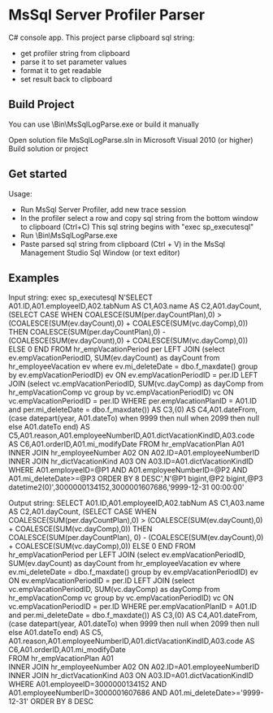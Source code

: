 # MsSql Server Profiler Parser 

C# console app. This project parse clipboard sql string:
* get profiler string from clipboard
* parse it to set parameter values
* format it to get readable
* set result back to clipboard

## Build Project

You can use \Bin\MsSqlLogParse.exe or build it manually

Open solution file MsSqlLogParse.sln in Microsoft Visual 2010 (or higher)
Build solution or project

## Get started

Usage:
* Run MsSql Server Profiler, add new trace session
* In the profiler select a row and copy sql string from the bottom window to clipboard (Ctrl+C)
  This sql string begins with "exec sp_executesql"
* Run \Bin\MsSqlLogParse.exe
* Paste parsed sql string from clipboard (Ctrl + V) in the MsSql Management Studio Sql Window (or text editor) 

## Examples

Input string: 
exec sp_executesql N'SELECT A01.ID,A01.employeeID,A02.tabNum AS C1,A03.name AS C2,A01.dayCount,(SELECT CASE WHEN COALESCE(SUM(per.dayCountPlan),0) > (COALESCE(SUM(ev.dayCount),0) + COALESCE(SUM(vc.dayComp),0)) THEN COALESCE(SUM(per.dayCountPlan),0) - (COALESCE(SUM(ev.dayCount),0) + COALESCE(SUM(vc.dayComp),0)) ELSE 0 END FROM hr_empVacationPeriod per LEFT JOIN (select ev.empVacationPeriodID, SUM(ev.dayCount) as dayCount from hr_employeeVacation ev where ev.mi_deleteDate = dbo.f_maxdate() group by ev.empVacationPeriodID) ev ON ev.empVacationPeriodID = per.ID LEFT JOIN (select vc.empVacationPeriodID, SUM(vc.dayComp) as dayComp from hr_empVacationComp vc group by vc.empVacationPeriodID) vc ON vc.empVacationPeriodID = per.ID WHERE per.empVacationPlanID = A01.ID and per.mi_deleteDate = dbo.f_maxdate()) AS C3,(0) AS C4,A01.dateFrom,(case datepart(year, A01.dateTo) when 9999 then null when 2099 then null else A01.dateTo end) AS C5,A01.reason,A01.employeeNumberID,A01.dictVacationKindID,A03.code AS C6,A01.orderID,A01.mi_modifyDate  FROM hr_empVacationPlan A01  INNER JOIN hr_employeeNumber A02 ON A02.ID=A01.employeeNumberID  INNER JOIN hr_dictVacationKind A03 ON A03.ID=A01.dictVacationKindID  WHERE A01.employeeID=@P1 AND A01.employeeNumberID=@P2 AND A01.mi_deleteDate>=@P3 ORDER BY 8 DESC',N'@P1 bigint,@P2 bigint,@P3 datetime2(0)',3000000134152,3000001607686,'9999-12-31 00:00:00'

Output string:
SELECT A01.ID,A01.employeeID,A02.tabNum AS C1,A03.name AS C2,A01.dayCount,
	(SELECT CASE WHEN COALESCE(SUM(per.dayCountPlan),0) > (COALESCE(SUM(ev.dayCount),0) + COALESCE(SUM(vc.dayComp),0)) THEN COALESCE(SUM(per.dayCountPlan),
			0) - (COALESCE(SUM(ev.dayCount),0) + COALESCE(SUM(vc.dayComp),0)) ELSE 0 END 
	FROM hr_empVacationPeriod per 
		LEFT JOIN 
			(select ev.empVacationPeriodID, SUM(ev.dayCount) as dayCount 
			from hr_employeeVacation ev 
			where ev.mi_deleteDate = dbo.f_maxdate() 
			group by ev.empVacationPeriodID) ev ON ev.empVacationPeriodID = per.ID 
		LEFT JOIN 
			(select vc.empVacationPeriodID, SUM(vc.dayComp) as dayComp 
			from hr_empVacationComp vc 
			group by vc.empVacationPeriodID) vc ON vc.empVacationPeriodID = per.ID 
	WHERE per.empVacationPlanID = A01.ID 
		and per.mi_deleteDate = dbo.f_maxdate()) AS C3,(0) AS C4,A01.dateFrom,(case datepart(year, A01.dateTo) when 9999 then null when 2099 then null else A01.dateTo end) AS C5,
	A01.reason,A01.employeeNumberID,A01.dictVacationKindID,A03.code AS C6,A01.orderID,A01.mi_modifyDate  
FROM hr_empVacationPlan A01  
	INNER JOIN hr_employeeNumber A02 ON A02.ID=A01.employeeNumberID  
	INNER JOIN hr_dictVacationKind A03 ON A03.ID=A01.dictVacationKindID  
WHERE A01.employeeID=3000000134152 
	AND A01.employeeNumberID=3000001607686 
	AND A01.mi_deleteDate>='9999-12-31' 
ORDER BY 8 DESC